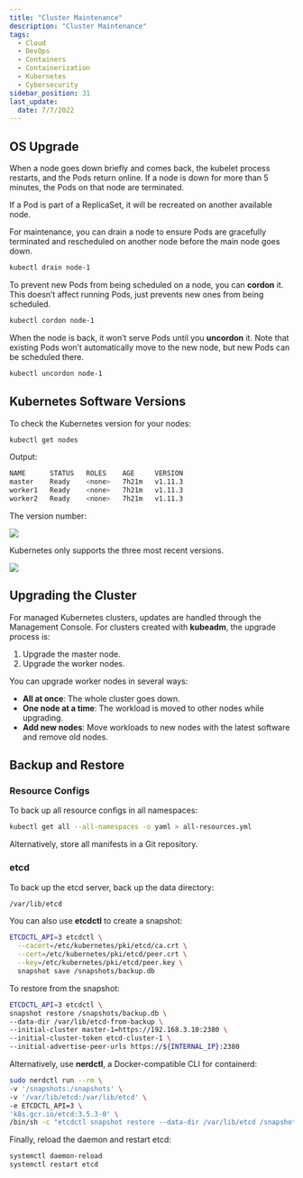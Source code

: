 ```yaml
---
title: "Cluster Maintenance"
description: "Cluster Maintenance"
tags: 
  - Cloud
  - DevOps
  - Containers
  - Containerization
  - Kubernetes
  - Cybersecurity
sidebar_position: 31
last_update:
  date: 7/7/2022
---
```


## OS Upgrade

When a node goes down briefly and comes back, the kubelet process restarts, and the Pods return online. If a node is down for more than 5 minutes, the Pods on that node are terminated.

If a Pod is part of a ReplicaSet, it will be recreated on another available node.

For maintenance, you can drain a node to ensure Pods are gracefully terminated and rescheduled on another node before the main node goes down.

```bash
kubectl drain node-1
```

To prevent new Pods from being scheduled on a node, you can **cordon** it. This doesn’t affect running Pods, just prevents new ones from being scheduled.

```bash
kubectl cordon node-1
```

When the node is back, it won’t serve Pods until you **uncordon** it. Note that existing Pods won’t automatically move to the new node, but new Pods can be scheduled there.

```bash
kubectl uncordon node-1
```

## Kubernetes Software Versions

To check the Kubernetes version for your nodes:

```bash
kubectl get nodes
```

Output: 

```bash 
NAME      STATUS   ROLES    AGE     VERSION
master    Ready    <none>   7h21m   v1.11.3
worker1   Ready    <none>   7h21m   v1.11.3
worker2   Ready    <none>   7h21m   v1.11.3
```


The version number:

<div class='img-center'>

![](/img/docs/k8sversion.png)  

</div>


Kubernetes only supports the three most recent versions.

<div class='img-center'>

![](/img/docs/latest3supportedversions.png)

</div>

## Upgrading the Cluster

For managed Kubernetes clusters, updates are handled through the Management Console. For clusters created with **kubeadm**, the upgrade process is:

1. Upgrade the master node.
2. Upgrade the worker nodes.

You can upgrade worker nodes in several ways:

- **All at once**: The whole cluster goes down.
- **One node at a time**: The workload is moved to other nodes while upgrading.
- **Add new nodes**: Move workloads to new nodes with the latest software and remove old nodes.

## Backup and Restore

### Resource Configs

To back up all resource configs in all namespaces:

```bash
kubectl get all --all-namespaces -o yaml > all-resources.yml
```

Alternatively, store all manifests in a Git repository.

### etcd

To back up the etcd server, back up the data directory:

```bash
/var/lib/etcd
```

You can also use **etcdctl** to create a snapshot:

```bash
ETCDCTL_API=3 etcdctl \
  --cacert=/etc/kubernetes/pki/etcd/ca.crt \
  --cert=/etc/kubernetes/pki/etcd/peer.crt \
  --key=/etc/kubernetes/pki/etcd/peer.key \
  snapshot save /snapshots/backup.db
```

To restore from the snapshot:

```bash
ETCDCTL_API=3 etcdctl \
snapshot restore /snapshots/backup.db \
--data-dir /var/lib/etcd-from-backup \
--initial-cluster master-1=https://192.168.3.10:2380 \
--initial-cluster-token etcd-cluster-1 \
--initial-advertise-peer-urls https://${INTERNAL_IP}:2380
```

Alternatively, use **nerdctl**, a Docker-compatible CLI for containerd:

```bash
sudo nerdctl run --rm \
-v '/snapshots:/snapshots' \
-v '/var/lib/etcd:/var/lib/etcd' \
-e ETCDCTL_API=3 \
'k8s.gcr.io/etcd:3.5.3-0' \
/bin/sh -c "etcdctl snapshot restore --data-dir /var/lib/etcd /snapshots/backup.db"
```

Finally, reload the daemon and restart etcd:

```bash
systemctl daemon-reload
systemctl restart etcd
```